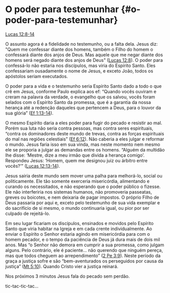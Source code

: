 # **O poder para testemunhar** {#o-poder-para-testemunhar}

[Lucas 12:8-14](http://bibliaonline.com.br/acf/lc/12/8-14)

O assunto agora é a fidelidade no testemunho, ou a falta dela. Jesus diz: &quot;Quem me confessar diante dos homens, também o Filho do homem o confessará diante dos anjos de Deus. Mas aquele que me negar diante dos homens será negado diante dos anjos de Deus&quot; ([Lucas 12:8](http://bibliaonline.com.br/acf/lc/12/8)). O poder para confessá-lo não estaria nos discípulos, mas viria do Espírito Santo. Eles confessariam ousadamente o nome de Jesus, e exceto João, todos os apóstolos seriam executados.

O poder para a vida e o testemunho seria Espírito Santo dado a todo o que crê em Jesus, conforme Paulo explica aos ef: “Quando vocês ouviram e creram na palavra da verdade, o evangelho que os salvou, vocês foram selados com o Espírito Santo da promessa, que é a garantia da nossa herança até a redenção daqueles que pertencem a Deus, para o louvor da sua glória” ([Ef 1:13-14](http://bibliaonline.com.br/acf/ef/1/13-14)).

O mesmo Espírito daria a eles poder para fugir do pecado e resistir ao mal. Porém sua luta não seria contra pessoas, mas contra seres espirituais, “contra os dominadores deste mundo de trevas, contra as forças espirituais do mal nas regiões celestiais” ([Ef 6:12](http://bibliaonline.com.br/acf/ef/6/12)). Não caberia a eles julgar e reformar o mundo. Jesus faria isso em sua vinda, mas neste momento nem mesmo ele se proporia a julgar as demandas entre os homens. “Alguém da multidão lhe disse: ‘Mestre, dize a meu irmão que divida a herança comigo’. Respondeu Jesus: ‘Homem, quem me designou juiz ou árbitro entre vocês?’” ([Lucas 12:13-14](http://bibliaonline.com.br/acf/lc/12/13-14)).

Jesus sairia deste mundo sem mover uma palha para melhorá-lo, social ou politicamente. Ele tão somente exerceria misericórdia, alimentando e curando os necessitados, e não esperando que o poder público o fizesse. Ele não interferiria nos sistemas humanos, não promoveria passeatas, greves ou boicotes, e nem deixaria de pagar impostos. O próprio Filho de Deus passaria por aqui e, exceto pelo testemunho de sua vida exemplar e do sacrifício de si mesmo, o mundo continuaria igual, ou pior por ser culpado de rejeitá-lo.

Em seu lugar ficariam os discípulos, ensinados e movidos pelo Espírito Santo que viria habitar na Igreja e em cada crente individualmente. Ao enviar o Espírito o Senhor estaria agindo em misericórdia para com o homem pecador, e o tempo da paciência de Deus já dura mais de dois mil anos. Mas “o Senhor não demora em cumprir a sua promessa, como julgam alguns. Pelo contrário, ele é paciente... não querendo que ninguém pereça, mas que todos cheguem ao arrependimento” ([2 Pe 3:9](http://bibliaonline.com.br/acf/2pe/3/9)). Neste período da graça a justiça sofre e são “bem-aventurados os perseguidos por causa da justiça” ([Mt 5:10](http://bibliaonline.com.br/acf/mt/5/10)). Quando Cristo vier a justiça reinará.

Nos próximos 3 minutos Jesus fala do pecado sem perdão.

tic-tac-tic-tac...